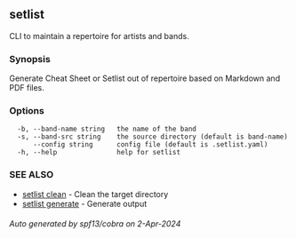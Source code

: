 ## setlist

CLI to maintain a repertoire for artists and bands.

### Synopsis

Generate Cheat Sheet or Setlist out of repertoire based on Markdown and PDF files.


### Options

```
  -b, --band-name string   the name of the band
  -s, --band-src string    the source directory (default is band-name)
      --config string      config file (default is .setlist.yaml)
  -h, --help               help for setlist
```

### SEE ALSO

* [setlist clean](setlist_clean.md)	 - Clean the target directory
* [setlist generate](setlist_generate.md)	 - Generate output

###### Auto generated by spf13/cobra on 2-Apr-2024
